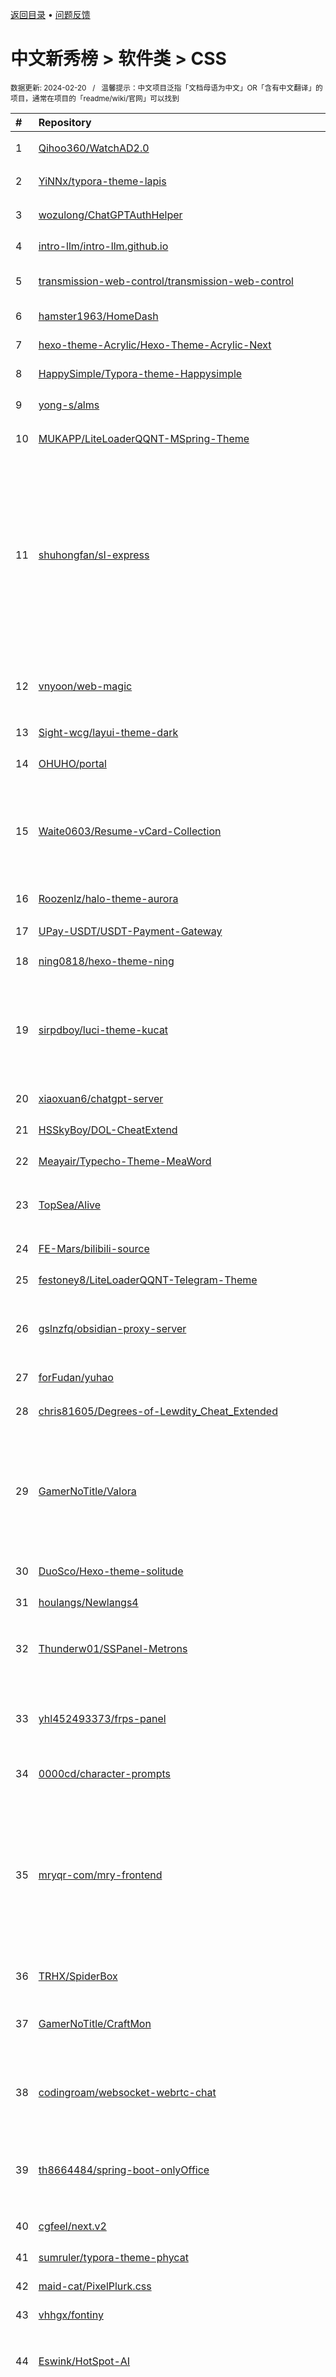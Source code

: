 <a href="https://github.com/GrowingGit/GitHub-Chinese-Top-Charts#github中文排行榜">返回目录</a> • <a href="/content/docs/feedback.md">问题反馈</a>

# 中文新秀榜 > 软件类 > CSS
<sub>数据更新: 2024-02-20&nbsp;&nbsp;&nbsp;/&nbsp;&nbsp;&nbsp;温馨提示：中文项目泛指「文档母语为中文」OR「含有中文翻译」的项目，通常在项目的「readme/wiki/官网」可以找到</sub>

|#|Repository|Description|Stars|Updated|Created|
|:-|:-|:-|:-|:-|:-|
|1|[Qihoo360/WatchAD2.0](https://github.com/Qihoo360/WatchAD2.0)|WatchAD2.0是一款针对域威胁的日志分析与监控系统|308|2024-01-17|2023-07-12|
|2|[YiNNx/typora-theme-lapis](https://github.com/YiNNx/typora-theme-lapis)|🖊️A clean Typora theme in blue tones|301|2024-02-11|2023-03-06|
|3|[wozulong/ChatGPTAuthHelper](https://github.com/wozulong/ChatGPTAuthHelper)|一个简单的Chrome插件，用来帮助你登录ChatGPT。|282|2023-11-30|2023-11-13|
|4|[intro-llm/intro-llm.github.io](https://github.com/intro-llm/intro-llm.github.io)|website|273|2023-12-11|2023-06-16|
|5|[transmission-web-control/transmission-web-control](https://github.com/transmission-web-control/transmission-web-control)|maintained fork of ronggang/transmission-web-control|263|2024-02-19|2023-04-23|
|6|[hamster1963/HomeDash](https://github.com/hamster1963/HomeDash)|一个仪表盘|204|2024-02-19|2023-09-17|
|7|[hexo-theme-Acrylic/Hexo-Theme-Acrylic-Next](https://github.com/hexo-theme-Acrylic/Hexo-Theme-Acrylic-Next)|下一代Acrylic何必是butterfly|187|2023-09-15|2023-02-25|
|8|[HappySimple/Typora-theme-Happysimple](https://github.com/HappySimple/Typora-theme-Happysimple)|一款自制的Markdown主题！|172|2023-12-23|2023-07-20|
|9|[yong-s/alms](https://github.com/yong-s/alms)|7X24小时在线要饭🍚系统，欢迎👏各位老板打赏，打赏一分也是爱|166|2023-11-19|2023-06-28|
|10|[MUKAPP/LiteLoaderQQNT-MSpring-Theme](https://github.com/MUKAPP/LiteLoaderQQNT-MSpring-Theme)|LiteLoaderQQNT 主题，优雅 · 粉粉 · 细致|145|2024-02-14|2023-06-09|
|11|[shuhongfan/sl-express](https://github.com/shuhongfan/sl-express)|神领物流 黑马 物流项目 神领物流系统类似顺丰速运，是向C端用户提供快递服务的系统。竞品有：顺丰、中通、圆通、京东快递等。 项目产品主要有4端产品：  - 用户端：基于微信小程序开发，外部客户使用，可以寄件、查询物流信息等。 - 快递员端：基于安卓开发的手机APP，公司内部的快递员使用，可以接收取派件任务等。 - 司机端：基于安卓开发的手机APP，公司内部的司机使用，可以接收运输任务、上报位置信息 ...|74|2023-10-04|2023-09-04|
|12|[vnyoon/web-magic](https://github.com/vnyoon/web-magic)|这个repo通过实际案例来演示如何运用HTML、CSS和JavaScript创建各种互动性、独特性、动感酷炫和视觉效果。|74|2023-12-22|2023-08-29|
|13|[Sight-wcg/layui-theme-dark](https://github.com/Sight-wcg/layui-theme-dark)|layui 暗色主题|73|2023-11-01|2023-03-20|
|14|[OHUHO/portal](https://github.com/OHUHO/portal)|SpringBoot + Vue 实现的 企业宣传官网，门户网站|71|2023-12-27|2023-03-13|
|15|[Waite0603/Resume-vCard-Collection](https://github.com/Waite0603/Resume-vCard-Collection)|About Responsive Personal Portfolio Website Using HTML CSS and JavaScript with Light & Dark Theme Toggle, Web前端静态个人简历，网页个人简历模版，HTML&CSS制作个人简历, 个人作品集网站|70|2023-12-10|2023-09-30|
|16|[Roozenlz/halo-theme-aurora](https://github.com/Roozenlz/halo-theme-aurora)|移植自hexo-theme-aurora适配Halo2.x的Aurora主题|70|2023-08-23|2023-08-09|
|17|[UPay-USDT/USDT-Payment-Gateway](https://github.com/UPay-USDT/USDT-Payment-Gateway)|UPay - USDT Payment Gateway (USDT 收款支付网关)|63|2024-01-17|2024-01-12|
|18|[ning0818/hexo-theme-ning](https://github.com/ning0818/hexo-theme-ning)|一款简洁的Hexo主题|63|2023-09-16|2023-07-21|
|19|[sirpdboy/luci-theme-kucat](https://github.com/sirpdboy/luci-theme-kucat)|kucat酷猫主题（JS版支持官方23.05分支）：以酷为美，因动而生。 带5种快捷键的工具栏。 基本无BUG，适应目前已经所有插件. 针对手机等做了大量优化. 有配套的主题设置工具，可调节快捷键、背景图片、颜色多种方案可供选择。|57|2024-01-18|2023-02-20|
|20|[xiaoxuan6/chatgpt-server](https://github.com/xiaoxuan6/chatgpt-server)|ChatGPT 在线免费网站|51|2024-02-18|2023-05-01|
|21|[HSSkyBoy/DOL-CheatExtend](https://github.com/HSSkyBoy/DOL-CheatExtend)|DOL Cheta Extend 欲都孤儿作弊扩展|50|2023-12-10|2023-11-19|
|22|[Meayair/Typecho-Theme-MeaWord](https://github.com/Meayair/Typecho-Theme-MeaWord)|一款体现文字美感的极简主题|38|2024-01-26|2023-12-22|
|23|[TopSea/Alive](https://github.com/TopSea/Alive)|Open source desk pet software that supports Live2d and MMD models.     支持 Live2d 和 MMD 模型的开源桌宠软件。|37|2024-02-14|2024-01-16|
|24|[FE-Mars/bilibili-source](https://github.com/FE-Mars/bilibili-source)|上传B站视频的源码|37|2024-01-23|2023-09-10|
|25|[festoney8/LiteLoaderQQNT-Telegram-Theme](https://github.com/festoney8/LiteLoaderQQNT-Telegram-Theme)|LiteLoaderQQNT 插件，高仿Telegram风格的QQ主题|34|2024-01-30|2023-07-05|
|26|[gslnzfq/obsidian-proxy-server](https://github.com/gslnzfq/obsidian-proxy-server)|为了解决国内无法访问插件商店和主题商店的问题，我写了这个代理服务器，可以部署在netlify上运行。|34|2023-11-24|2023-04-26|
|27|[forFudan/yuhao](https://github.com/forFudan/yuhao)|宇浩繁简通打输入法·全汉字覆盖·四重注解·臺灣字形支持|34|2024-01-28|2023-03-12|
|28|[chris81605/Degrees-of-Lewdity_Cheat_Extended](https://github.com/chris81605/Degrees-of-Lewdity_Cheat_Extended)|Degrees-of-Lewdity 作弊拓展MOD代碼|32|2024-01-15|2023-11-21|
|29|[GamerNoTitle/Valora](https://github.com/GamerNoTitle/Valora)|VLR (Valora) is a website that can help you check your VALORANT daily store/night market/accessory store without opening the game or downloading an APP   瓦罗兰特商店查询，无需安装任何软件即可帮助你查询每日商店、夜市和配件商店的网页|30|2024-02-13|2023-04-24|
|30|[DuoSco/Hexo-theme-solitude](https://github.com/DuoSco/Hexo-theme-solitude)|一个优雅的Heo风格的Hexo主题，接近Heo，完整度高。|27|2023-11-28|2023-10-25|
|31|[houlangs/Newlangs4](https://github.com/houlangs/Newlangs4)|全新二级域名程序，由厚浪开发|27|2024-01-11|2023-10-01|
|32|[Thunderw01/SSPanel-Metrons](https://github.com/Thunderw01/SSPanel-Metrons)|SSPanel，SSPanel-Metrons主题，SSPanel主题， SSPanel Theme，基于 SSPanel-Metron深度优化主题|27|2023-09-24|2023-08-14|
|33|[yhl452493373/frps-panel](https://github.com/yhl452493373/frps-panel)|frps-panel 是 https://github.com/fatedier/frp 的一个服务端插件，用于支持多用户鉴权，同时用于展示服务器信息。|26|2024-01-12|2023-08-30|
|34|[0000cd/character-prompts](https://github.com/0000cd/character-prompts)|ChatGPT 交个AI虚拟朋友（CP）吧 👥|25|2023-12-24|2023-03-11|
|35|[mryqr-com/mry-frontend](https://github.com/mryqr-com/mry-frontend)|本代码库为码如云前端代码。码如云是一个基于二维码的一物一码管理平台，可以为每一件“物品”生成一个二维码，手机扫码即可查看物品信息并发起相关业务操作，操作内容可由你自己定义，典型的应用场景包括固定资产管理、设备巡检以及物品标签等。在技术上，码如云是一个无代码平台，全程采用DDD、整洁架构和事件驱动架构思想完成开发。|24|2024-02-19|2023-06-06|
|36|[TRHX/SpiderBox](https://github.com/TRHX/SpiderBox)|SpiderBox - 虫盒 - 爬虫逆向资源导航站|23|2024-01-07|2023-08-12|
|37|[GamerNoTitle/CraftMon](https://github.com/GamerNoTitle/CraftMon)|A website that help you get Minecraft server status   一个用于显示Minecraft服务器在线信息及其他内容的网站|23|2023-09-28|2023-06-18|
|38|[codingroam/websocket-webrtc-chat](https://github.com/codingroam/websocket-webrtc-chat)|音视频通话，仿微信、QQ，利用springboot+websocket+webrtc-bootstrap5+H5+JQuery3.3实现，可自适应PC端和移动端，实现聊天功能和视频通话功能等|20|2023-12-13|2023-09-11|
|39|[th8664484/spring-boot-onlyOffice](https://github.com/th8664484/spring-boot-onlyOffice)|springboot集成onlyOffice的实现。在参考网络上的资料结合自身实际情况总结，让集成oo方便快捷。 封装了oo服务的API和统一了配置。|20|2023-11-15|2023-08-06|
|40|[cgfeel/next.v2](https://github.com/cgfeel/next.v2)|按照NextJS英文官方文档，按照章节最小化复现|20|2023-12-12|2023-07-12|
|41|[sumruler/typora-theme-phycat](https://github.com/sumruler/typora-theme-phycat)|物理猫Typora主题|18|2024-02-09|2023-12-29|
|42|[maid-cat/PixelPlurk.css](https://github.com/maid-cat/PixelPlurk.css)|像素風格噗浪佈景|18|2024-02-08|2023-04-13|
|43|[vhhgx/fontiny](https://github.com/vhhgx/fontiny)|一个基于fontmin的字体压缩工具|16|2023-11-09|2023-09-26|
|44|[Eswink/HotSpot-AI](https://github.com/Eswink/HotSpot-AI)|基于全网各大AI模型集成与WordPress插件，旨在帮助您分析获取全网热词并帮助构思和写作，提高您网站的整体权重|16|2023-12-26|2023-03-19|
|45|[roinli/zhny](https://github.com/roinli/zhny)|【智慧农业、农业平台、智慧农业物联网平台V3.0.1（大棚系统 渔业系统 控制系统 气象站 大田系统 溯源系统）（支持硬件）】，从（设备端-APP端-平台端-管理端）全业务场景，开源版本毫无保留给个人及企业免费使用软件架构:SpringBoot、Mybatis、netty、vue、mqqt（可选）、redis（可选）。这是有真实案例的，欢迎现场考察。|15|2023-10-21|2023-10-05|
|46|[98zi/hugo-theme-meteor](https://github.com/98zi/hugo-theme-meteor)|极简hugo主题。|15|2023-11-17|2023-05-24|
|47|[YuLin-Coder/No68TalentRecruitmentManagementSystem](https://github.com/YuLin-Coder/No68TalentRecruitmentManagementSystem)|基于springboot的人才招聘管理系统：前端jquery、easyui，后端 maven、springmvc、spring、jpa、hibernate，集成职位浏览、我的简历、投递简历、职位管理、公司管理等功能于一体的系统。|14|2023-12-23|2023-12-23|
|48|[zhongyang219/RibbonUiFrame](https://github.com/zhongyang219/RibbonUiFrame)|这是一个界面框架模块，实现了Ribbon风格的样式，使用xml文件配置Ribbon标签页。此框架可以将Qt或MFC/Win32程序集成到同一个应用程序中。|14|2023-12-16|2023-08-27|
|49|[chengzhongxue/halo-theme-timeplus](https://github.com/chengzhongxue/halo-theme-timeplus)|移植自Typecho 社区中 的 TimePlus 主题，适配Halo2.x的TimePlus主题|14|2023-11-07|2023-08-15|
|50|[slippersheepig/bard-web](https://github.com/slippersheepig/bard-web)|使用谷歌Bard接口，实现简单HTML网页版在线聊天（支持连续对话及会话隔离）|13|2023-09-04|2023-04-03|
|51|[zhang-bcxb/50-Case-Studies](https://github.com/zhang-bcxb/50-Case-Studies)|50个前端案例代码分析【html-css-js】|12|2023-08-22|2023-07-27|
|52|[Monkfishare/Calibre](https://github.com/Monkfishare/Calibre)|The Economist epub/pdf 经济学人，周四晚12:00自动更新|11|2024-02-15|2024-01-01|
|53|[YuLin-Coder/No35CampusBookDonationManagementSystem](https://github.com/YuLin-Coder/No35CampusBookDonationManagementSystem)|基于ssm的校园图书捐赠管理系统：SSM（Spring+SpringMVC+MyBatis）框架写的一个图书捐赠管理系统，包括用户端和管理员端。前端模板框架使用的是ace-admin，数据库使用MySQL。该系统虽然分了两个用户角色（用户端/管理员端），但是业务逻辑非常简单，还是比较适合学习SSM的同学们。|11|2023-12-13|2023-11-30|
|54|[DuktigZhou/FirefoxCustomCSSConfig](https://github.com/DuktigZhou/FirefoxCustomCSSConfig)|使用 userChrome.css 对 Firefox 进行高度自定义的主题|10|2024-02-19|2024-02-18|
|55|[akkva/WhiteSur-firefox-theme-monterey](https://github.com/akkva/WhiteSur-firefox-theme-monterey)|果味🦊皮...|10|2024-02-19|2024-01-12|
|56|[YuLin-Coder/No42StudentInformationManagementSystem4](https://github.com/YuLin-Coder/No42StudentInformationManagementSystem4)|基于ssm的学生信息管理系统：前端jsp、jquery、easyUI，后端 spring、mybatis，集成学生信息管理、班级管理、年级管理等功能于一体的系统。|10|2023-12-03|2023-12-03|
|57|[mouxans/copilot-api](https://github.com/mouxans/copilot-api)|一款快速简便的方式来使用cocopilot的api服务|9|2024-01-25|2024-01-24|
|58|[YuLin-Coder/No76NatatoriumManagementSystem](https://github.com/YuLin-Coder/No76NatatoriumManagementSystem)|基于ssm的游泳馆管理系统：前端jsp、jquery、bootstrap，后端 springmvc、spring、mybatis，集成游泳课程报名、游泳卡在线售卖、购物车、在线付款、商品发布、订单管理等功能于一体的系统。|9|2023-12-26|2023-12-26|
|59|[liuran001/Roaming-SIM](https://github.com/liuran001/Roaming-SIM)|有关漫游卡的一些内容|9|2024-02-19|2023-12-20|
|60|[YuLin-Coder/No53MobileMallManagementSystem](https://github.com/YuLin-Coder/No53MobileMallManagementSystem)|基于ssm的手机商城管理系统：前端jsp、jquery、bootstrap、layui，后端 spring、mybatis，集成订单管理、商品管理、商品类型管理、资讯管理、商品浏览、购物车等功能于一体的系统。|9|2023-12-23|2023-12-15|
|61|[LenChou95/hexo-theme-ZenMind](https://github.com/LenChou95/hexo-theme-ZenMind)|一款 Hexo 单栏简洁主题 A simple and elegant theme for hexo.|9|2023-11-10|2023-11-01|
|62|[Mr-BeanSir/MailDou](https://github.com/Mr-BeanSir/MailDou)|基于go和宝塔邮局插件开发的网页版邮箱程序|9|2023-10-10|2023-10-10|
|63|[xinyi-cherry/bit-genshin](https://github.com/xinyi-cherry/bit-genshin)|原神！启动！ 将你的BIT登录页面修改为原神样式！|9|2023-08-30|2023-08-29|
|64|[FlyingRadish/palworld-server-helper](https://github.com/FlyingRadish/palworld-server-helper)|Go+Vue3的帕鲁世界服务器助手，服务器状态监测+内存超阈值广播倒计时重启+广播+RCON透传|8|2024-01-31|2024-01-29|
|65|[VocaValley/VocaValley.github.io](https://github.com/VocaValley/VocaValley.github.io)|在找bug？如果您对vocavalley网站的开发维护感兴趣，欢迎联系开发组（（（（（（|8|2023-11-13|2023-11-08|
|66|[MiyakoLol/MomoTalkNTQQ-Theme](https://github.com/MiyakoLol/MomoTalkNTQQ-Theme)|基于LiteLoaderQQNT-Telegram-Theme修改的低仿Momotalk的QQNT主题|8|2024-02-06|2023-11-04|
|67|[telegeam/telegeam.github.io](https://github.com/telegeam/telegeam.github.io)|TG纸飞机群组 - Telegram频道导航【热门推荐】悄悄收集了6000+优质Telegram群组、频道和机器人，经过筛选，助您快速找到最合适的群组或频道！|8|2024-02-06|2023-08-15|
|68|[lmq2582609/minimalist-saas](https://github.com/lmq2582609/minimalist-saas)|极简多租户管理系统是一个基于数据库字段隔离的多租户管理系统，具备常规基础功能的单体应用。|8|2023-10-14|2023-08-02|
|69|[M1nTT/Salome-Theme](https://github.com/M1nTT/Salome-Theme)|Typecho 极简风格「写作」主题 🥝|8|2024-02-10|2023-04-26|
|70|[YuLin-Coder/No20CakeShoppingMallManagementSystem](https://github.com/YuLin-Coder/No20CakeShoppingMallManagementSystem)|基于ssm的蛋糕商城管理系统：前端jsp、jquery、bootstrap，后端 springmvc、spring、mybatis，系统分为用户和管理员，一个优雅简洁的商城系统，管理员在后台发布新的商品，用户浏览合适的商品加入购物车，在线支付下单|7|2023-11-23|2023-11-23|
|71|[YuLin-Coder/No16StudentInformationManagementSystem](https://github.com/YuLin-Coder/No16StudentInformationManagementSystem)|学生信息管理系统：前端jsp、easyui、jquery，后端 servlet，系统角色分为：学生、老师、辅导员，一个可以让学生在电脑上选课、请假和查询成绩的系统|7|2023-11-20|2023-11-20|
|72|[itbaima-study/BookManagerSystem-All](https://github.com/itbaima-study/BookManagerSystem-All)|各个阶段对应的图书管理系统实战项目，此项目为课程中讲解的源代码，仅供参考。|7|2023-09-04|2023-09-04|
|73|[electronic-pig/DoubanTop250-WebCrawler](https://github.com/electronic-pig/DoubanTop250-WebCrawler)|豆瓣Top250电影列表网络爬虫+数据可视化Web应用|7|2023-12-14|2023-08-09|
|74|[YuLin-Coder/No19SecondHandGoodsTradingOnCampusManagementSystem](https://github.com/YuLin-Coder/No19SecondHandGoodsTradingOnCampusManagementSystem)|基于ssh的校园二手物品交易管理系统：前端jsp、jquery、easyui，后端 struts、spring、hibernate，系统分为用户和管理员，用户可以在平台发布自己的二手物品，也可以购买别人发布的商品，支持在线付款和货到付款|6|2023-11-23|2023-11-23|
|75|[yhl452493373/frpc-panel](https://github.com/yhl452493373/frpc-panel)|frpc-panel 是 https://github.com/fatedier/frp 的一个客户端工具，用于更好的展示客户端信息，以及管理客户端代理信息。|6|2023-12-29|2023-09-26|
|76|[chenshinshi/toy](https://github.com/chenshinshi/toy)|向新版思源集市上传langzhou制作的toy主题并承担后期维护|6|2023-11-03|2023-06-27|

<div align="center">
    <p><sub>↓ -- 感谢读者 -- ↓</sub></p>
    榜单持续更新，如有帮助请加星收藏，方便后续浏览，感谢你的支持！
</div>

<br/>

<div align="center"><a href="https://github.com/GrowingGit/GitHub-Chinese-Top-Charts#github中文排行榜">返回目录</a> • <a href="/content/docs/feedback.md">问题反馈</a></div>
